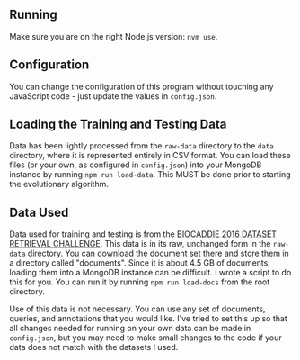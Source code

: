 ## Running

Make sure you are on the right Node.js version: `nvm use`.

## Configuration

You can change the configuration of this program without touching any JavaScript code - just update the values in `config.json`.

## Loading the Training and Testing Data

Data has been lightly processed from the `raw-data` directory to the `data` directory, where it is represented entirely in CSV format. You can load these files (or your own, as configured in `config.json`) into your MongoDB instance by running `npm run load-data`. This MUST be done prior to starting the evolutionary algorithm.

## Data Used

Data used for training and testing is from the [BIOCADDIE 2016 DATASET RETRIEVAL CHALLENGE](https://biocaddie.org/biocaddie-2016-dataset-retrieval-challenge). This data is in its raw, unchanged form in the `raw-data` directory. You can download the document set there and store them in a directory called "documents". Since it is about 4.5 GB of documents, loading them into a MongoDB instance can be difficult. I wrote a script to do this for you. You can run it by running `npm run load-docs` from the root directory.

Use of this data is not necessary. You can use any set of documents, queries, and annotations that you would like. I've tried to set this up so that all changes needed for running on your own data can be made in `config.json`, but you may need to make small changes to the code if your data does not match with the datasets I used.